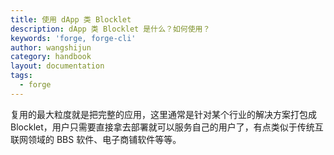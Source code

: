 ```yaml
---
title: 使用 dApp 类 Blocklet
description: dApp 类 Blocklet 是什么？如何使用？
keywords: 'forge, forge-cli'
author: wangshijun
category: handbook
layout: documentation
tags:
  - forge
---
```


复用的最大粒度就是把完整的应用，这里通常是针对某个行业的解决方案打包成 Blocklet，用户只需要直接拿去部署就可以服务自己的用户了，有点类似于传统互联网领域的 BBS 软件、电子商铺软件等等。
